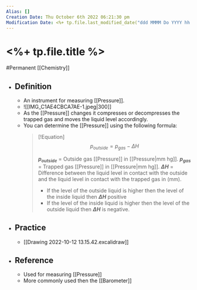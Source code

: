 ```yaml
---
Alias: []
Creation Date: Thu October 6th 2022 06:21:30 pm 
Modification Date: <%+ tp.file.last_modified_date("ddd MMMM Do YYYY hh:mm:ss a") %>
---
```

# <%+ tp.file.title %>
#Permanent [[Chemistry]]

- ## Definition
	- An instrument for measuring [[Pressure]].
	- ![[IMG_C1AE4CBCA7AE-1.jpeg|300]]
	- As the [[Pressure]] changes it compresses or decompresses the trapped gas and moves the liquid level accordingly.
	- You can determine the [[Pressure]] using the following formula:
		> [!Equation]
		> $$p_{outside}=p_{gas}-\Delta H$$
		> 
		> **$p_{outside}$** = Outside gas [[Pressure]] in [[Pressure|mm hg]].
		> **$p_{gas}$** = Trapped gas [[Pressure]] in [[Pressure|mm hg]].
		> **$\Delta H$** = Difference between the liquid level in contact with the outside and the liquid level in contact with the trapped gas in (mm).
		> - If the level of the outside liquid is higher then the level of the inside liquid then  **$\Delta H$** positive
		> - If the level of the inside liquid is higher then the level of the outside liquid then  **$\Delta H$** is negative.
- ## Practice
	- [[Drawing 2022-10-12 13.15.42.excalidraw]]
- ## Reference
	- Used for measuring [[Pressure]]
	- More commonly used then the [[Barometer]]